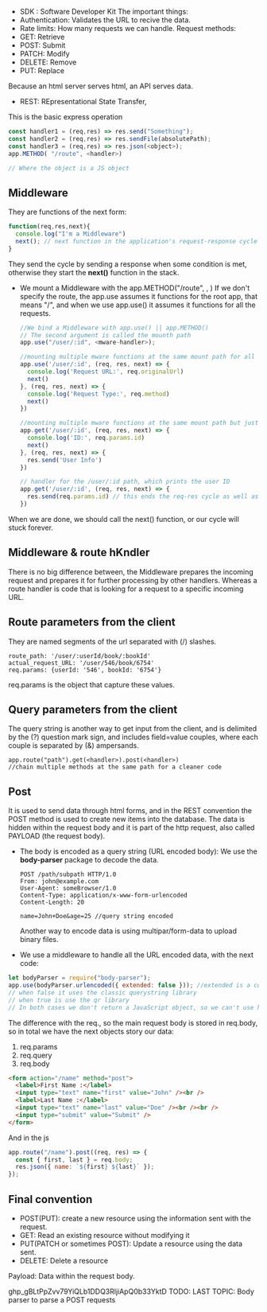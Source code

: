 - SDK : Software Developer Kit
  The important things:
- Authentication: Validates the URL to recive the data.
- Rate limits: How many requests we can handle.
  Request methods:
- GET: Retrieve
- POST: Submit
- PATCH: Modify
- DELETE: Remove
- PUT: Replace

Because an html server serves html, an API serves data.

- REST: REpresentational State Transfer,

This is the basic express operation

```js
const handler1 = (req,res) => res.send("Something");
const handler2 = (req,res) => res.sendFile(absolutePath);
const handler3 = (req,res) => res.json(<object>);
app.METHOD( "/route", <handler>)

// Where the object is a JS object

```

## Middleware

They are functions of the next form:

```js
function(req,res,next){
  console.log("I'm a Middleware")
  next(); // next function in the application's request-response cycle when a condition is not met
}
```

They send the cycle by sending a response when some condition is met, otherwise
they start the **next()** function in the stack.

- We mount a Middleware with the app.METHOD("/route", , <mware-function>)
  If we don't specify the route, the app.use assumes it functions for the root
  app, that means "/", and when we use app.use() it assumes it functions for
  all the requests.

  ```js
  //We bind a Middleware with app.use() || app.METHOD()
  // The second argument is called the mounth path
  app.use("/user/:id", <mware-handler>);

  //mounting multiple mware functions at the same mount path for all kind of request
  app.use('/user/:id', (req, res, next) => {
    console.log('Request URL:', req.originalUrl)
    next()
  }, (req, res, next) => {
    console.log('Request Type:', req.method)
    next()
  })

  //mounting multiple mware functions at the same mount path but just for get requests
  app.get('/user/:id', (req, res, next) => {
    console.log('ID:', req.params.id)
    next()
  }, (req, res, next) => {
    res.send('User Info')
  })

  // handler for the /user/:id path, which prints the user ID
  app.get('/user/:id', (req, res, next) => {
    res.send(req.params.id) // this ends the req-res cycle as well as next()
  })

  ```

When we are done, we should call the next() function, or our cycle will
stuck forever.

## Middleware & route hKndler

There is no big difference between, the Middleware prepares the incoming
request and prepares it for further processing by other handlers.
Whereas a route handler is code that is looking for a
request to a specific incoming URL.

## Route parameters from the client

They are named segments of the url separated with (/) slashes.

```
route_path: '/user/:userId/book/:bookId'
actual_request_URL: '/user/546/book/6754'
req.params: {userId: '546', bookId: '6754'}
```

req.params is the object that capture these values.

## Query parameters from the client

The query string is another way to get input from the client, and is
delimited by the (?) question mark sign, and includes field=value couples, where
each couple is separated by (&) ampersands.

```
app.route("path").get(<handler>).post(<handler>)
//chain multiple methods at the same path for a cleaner code
```

## Post

It is used to send data through html forms, and in the REST convention the POST method
is used to create new items into the database. The data is hidden within the request body
and it is part of the http request, also called PAYLOAD (the request body).

- The body is encoded as a query string (URL encoded body): We use the **body-parser** package
  to decode the data.

  ```
  POST /path/subpath HTTP/1.0
  From: john@example.com
  User-Agent: someBrowser/1.0
  Content-Type: application/x-www-form-urlencoded
  Content-Length: 20

  name=John+Doe&age=25 //query string encoded
  ```

  Another way to encode data is using multipar/form-data to upload binary files.

- We use a middleware to handle all the URL encoded data, with the next code:

```js
let bodyParser = require("body-parser");
app.use(bodyParser.urlencoded({ extended: false })); //extended is a configuration that tells the body parser which parsin needs to be used
// when false it uses the classic querystring library
// when true is use the qr library
// In both cases we don't return a JavaScript object, so we can't use hasOwnProperty and toString
```

The difference with the req., so the main request body is stored in
req.body, so in total we have the next objects story our data:

1. req.params
2. req.query
3. req.body

```html
<form action="/name" method="post">
  <label>First Name :</label>
  <input type="text" name="first" value="John" /><br />
  <label>Last Name :</label>
  <input type="text" name="last" value="Doe" /><br /><br />
  <input type="submit" value="Submit" />
</form>
```

And in the js

```js
app.route("/name").post((req, res) => {
  const { first, last } = req.body;
  res.json({ name: `${first} ${last}` });
});
```

## Final convention

- POST(PUT): create a new resource using the information sent with the request.
- GET: Read an existing resource without modifying it
- PUT(PATCH or sometimes POST): Update a resource using the data sent.
- DELETE: Delete a resource

Payload: Data within the request body.

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
TODO: LAST TOPIC: Body parser to parse a POST requests

